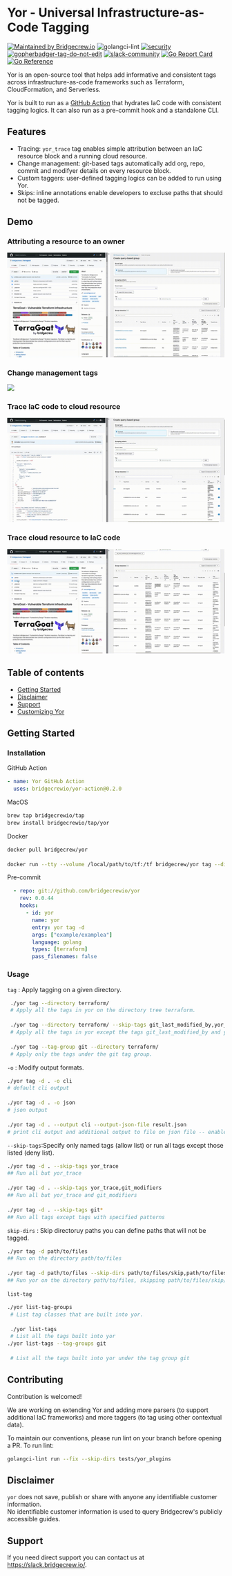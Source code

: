# Yor - Universal Infrastructure-as-Code Tagging
[![Maintained by Bridgecrew.io](https://img.shields.io/badge/maintained%20by-bridgecrew.io-blueviolet)](https://bridgecrew.io/?utm_source=github&utm_medium=organic_oss&utm_campaign=yor)
![golangci-lint](https://github.com/bridgecrewio/yor/workflows/tests/badge.svg)
[![security](https://github.com/bridgecrewio/yor/actions/workflows/security.yml/badge.svg)](https://github.com/bridgecrewio/yor/actions/workflows/security.yml)
<a href='https://github.com/jpoles1/gopherbadger' target='_blank'>![gopherbadger-tag-do-not-edit](https://img.shields.io/badge/Go%20Coverage-81%25-brightgreen.svg?longCache=true&style=flat)</a>
[![slack-community](https://slack.bridgecrew.io/badge.svg)](https://slack.bridgecrew.io/?utm_source=github&utm_medium=organic_oss&utm_campaign=yor)
[![Go Report Card](https://goreportcard.com/badge/github.com/bridgecrewio/yor)](https://goreportcard.com/report/github.com/bridgecrewio/yor)
[![Go Reference](https://pkg.go.dev/badge/github.com/bridgecrewio/yor.svg)](https://pkg.go.dev/github.com/bridgecrewio/yor)
 
Yor is an open-source tool that helps add informative and consistent tags across infrastructure-as-code frameworks such as Terraform, CloudFormation, and Serverless.

Yor is built to run as a [GitHub Action](https://github.com/bridgecrewio/yor-action) that hydrates IaC code with consistent tagging logics. It can also run as a pre-commit hook and a standalone CLI.

## Features
* Tracing: ```yor_trace``` tag enables simple attribution between an IaC resource block and a running cloud resource.
* Change management: git-based tags automatically add org, repo, commit and modifyer details on every resource block.  
* Custom taggers: user-defined tagging logics can be added to run using Yor.
* Skips: inline annotations enable developers to excluse paths that should not be tagged.

## Demo
### Attributing a resource to an owner
![](docs/yor_owner.gif)

### Change management tags
![](docs/yor_git_tags.gif)

### Trace IaC code to cloud resource
![](docs/yor_trace.gif)

### Trace cloud resource to IaC code
![](docs/yor_file.gif)

## **Table of contents**

- [Getting Started](#getting-started)
- [Disclaimer](#disclaimer)
- [Support](#support)
- [Customizing Yor](CUSTOMIZE.md)

## Getting Started

### Installation
GitHub Action
```yaml
- name: Yor GitHub Action
  uses: bridgecrewio/yor-action@0.2.0
```

MacOS
```sh
brew tap bridgecrewio/tap
brew install bridgecrewio/tap/yor
```

Docker
```sh
docker pull bridgecrew/yor

docker run --tty --volume /local/path/to/tf:/tf bridgecrew/yor tag --directory /tf
```

Pre-commit
```yaml
  - repo: git://github.com/bridgecrewio/yor
    rev: 0.0.44
    hooks:
      - id: yor
        name: yor
        entry: yor tag -d
        args: ["example/examplea"]
        language: golang
        types: [terraform]
        pass_filenames: false
```

### Usage

`tag` : Apply tagging on a given directory.

```sh
 ./yor tag --directory terraform/
 # Apply all the tags in yor on the directory tree terraform.

 ./yor tag --directory terraform/ --skip-tags git_last_modified_by,yor_trace
 # Apply all the tags in yor except the tags git_last_modified_by and yor_trace.

 ./yor tag --tag-group git --directory terraform/
 # Apply only the tags under the git tag group.
```

`-o` : Modify output formats.

```sh
./yor tag -d . -o cli
# default cli output

./yor tag -d . -o json
# json output

./yor tag -d . --output cli --output-json-file result.json
# print cli output and additional output to file on json file -- enables prgormatic analysis alongside printing human readable result
```

`--skip-tags`:Specify only named tags (allow list) or run all tags except those listed (deny list).

```sh
./yor tag -d . --skip-tags yor_trace
## Run all but yor_trace

./yor tag -d . --skip-tags yor_trace,git_modifiers
## Run all but yor_trace and git_modifiers

./yor tag -d . --skip-tags git*
## Run all tags except tags with specified patterns
```

`skip-dirs` : Skip directoruy paths you can define paths that will not be tagged.

```sh
./yor tag -d path/to/files
## Run on the directory path/to/files

./yor tag -d path/to/files --skip-dirs path/to/files/skip,path/to/files/another/skip2
## Run yor on the directory path/to/files, skipping path/to/files/skip/ and path/to/files/another/skip2/
```

`list-tag`

```sh
./yor list-tag-groups
 # List tag classes that are built into yor.
 
 ./yor list-tags
 # List all the tags built into yor
./yor list-tags --tag-groups git
 
 # List all the tags built into yor under the tag group git
```

## Contributing

Contribution is welcomed! 

We are working on extending Yor and adding more parsers (to support additional IaC frameworks) and more taggers (to tag using other contextual data).

To maintain our conventions, please run lint on your branch before opening a PR. To run lint:
```sh
golangci-lint run --fix --skip-dirs tests/yor_plugins
```

## Disclaimer

`yor` does not save, publish or share with anyone any identifiable customer information.  
No identifiable customer information is used to query Bridgecrew's publicly accessible guides.

## Support

If you need direct support you can contact us at https://slack.bridgecrew.io/.
